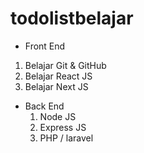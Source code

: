 # todolistbelajar

- Front End
1. Belajar Git & GitHub
2. Belajar React JS
3. Belajar Next JS

- Back End
  1. Node JS
  2. Express JS
  3. PHP / laravel
     
